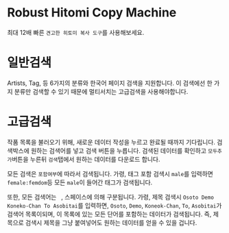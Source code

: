 # Robust Hitomi Copy Machine

최대 12배 빠른 `견고한 히토미 복사 도구`를 사용해보세요.

# 일반검색

Artists, Tag, 등 6가지의 분류와 한국어 페이지 검색을 지원합니다. 이 검색에선 한 가지 분류만
검색할 수 있기 때문에 멀티서치는 고급검색을 사용해야합니다.


# 고급검색

작품 목록을 불러오기 위해, 새로운 데이터 작성을 누르고 완료될 때까지 기다립니다.
검색박스에 원하는 검색어를 넣고 검색 버튼을 누릅니다.
검색된 데이터를 확인하고 `모두추가`버튼을 누른뒤 `검색`탭에서 원하는 데이터를 다운로드 합니다.

모든 검색은 `포함여부`에 따라서 검색됩니다. 가령, 태그 포함 검색시 `male`를 입력하면 `female:femdom`등 모든
`male`이 들어간 태그가 검색됩니다. 

또한, 모든 검색어는 ` `, 스페이스에 의해 구분됩니다. 가령, 제목 검색시 
`Osoto Demo Koneko-Chan To Asobitai`를 입력하면, `Osoto`, `Demo`, `Koneok-Chan`, `To`, `Asobitai`가 검색어 목록이되며,
이 목록에 있는 모든 단어를 포함하는 데이터가 검색됩니다. 즉, 제목으로 검색시 제목을 그냥 붙여넣어도 원하는 데이터를
얻을 수 있을 겁니다.
